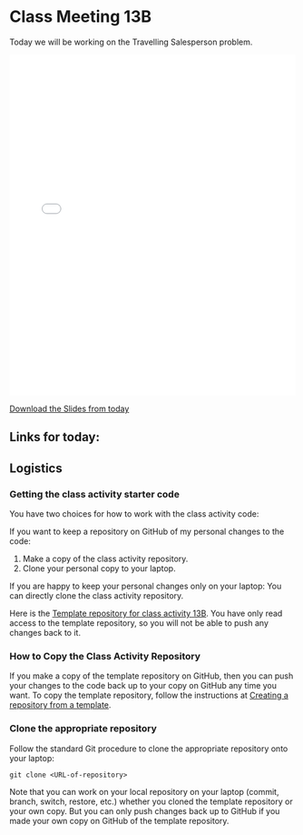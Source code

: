 # Class Meeting 13B

Today we will be working on the Travelling Salesperson problem.

<div>
<iframe src="../../Lec19_TSP.pdf" width="100%" height="600px" frameBorder="0"> </iframe>
</div>

[Download the Slides from today](https://github.com/ubc-cs/cpsc203/raw/main/files/Lec19_TSP.pdf)

## Links for today:

## Logistics

### Getting the class activity starter code

You have two choices for how to work with the class activity code:

If you want to keep a repository on GitHub of my personal changes to the code:

  1. Make a copy of the class activity repository.
  2. Clone your personal copy to your laptop.

If you are happy to keep your personal changes only on your laptop: You can directly clone the class activity repository.

Here is the [Template repository for class activity 13B](https://github.com/ubc-cpsc203-2023W2/class-activity-13B).  You have only read access to the template repository, so you will not be able to push any changes back to it.

### How to Copy the Class Activity Repository

If you make a copy of the template repository on GitHub, then you can push your changes to the code back up to your copy on GitHub any time you want.  To copy the template repository, follow the instructions at [Creating a repository from a template](https://docs.github.com/en/repositories/creating-and-managing-repositories/creating-a-repository-from-a-template).

### Clone the appropriate repository

Follow the standard Git procedure to clone the appropriate repository onto your laptop:

```terminal
git clone <URL-of-repository>
```

Note that you can work on your local repository on your laptop (commit, branch, switch, restore, etc.) whether you cloned the template repository or your own copy.  But you can only push changes back up to GitHub if you made your own copy on GitHub of the template repository.
